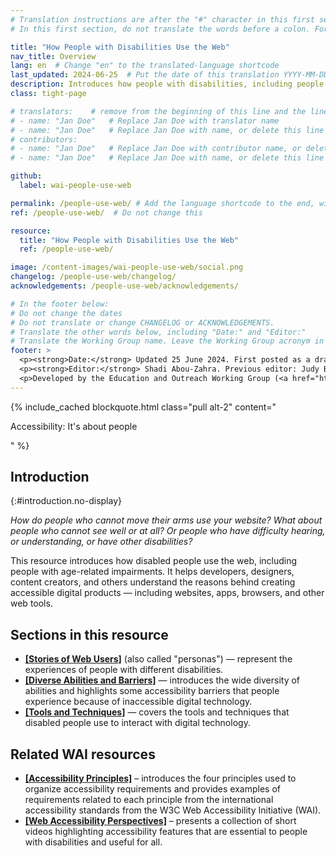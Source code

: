 ```yaml
---
# Translation instructions are after the "#" character in this first section. They are comments that do not show up in the web page. You do not need to translate the instructions after #.
# In this first section, do not translate the words before a colon. For example, do not translate "title:". Do translate the text after "title:".

title: "How People with Disabilities Use the Web"
nav_title: Overview
lang: en  # Change "en" to the translated-language shortcode
last_updated: 2024-06-25  # Put the date of this translation YYYY-MM-DD (with month in the middle)
description: Introduces how people with disabilities, including people with age-related impairments, use the Web.
class: tight-page

# translators:    # remove from the beginning of this line and the lines below: "# " (the hash sign and the space)
# - name: "Jan Doe"   # Replace Jan Doe with translator name
# - name: "Jan Doe"   # Replace Jan Doe with name, or delete this line if not multiple translators
# contributors:
# - name: "Jan Doe"   # Replace Jan Doe with contributor name, or delete this line if none
# - name: "Jan Doe"   # Replace Jan Doe with name, or delete this line if not multiple contributors

github:
  label: wai-people-use-web

permalink: /people-use-web/ # Add the language shortcode to the end, with no slash at the end. For example /path/to/file/fr
ref: /people-use-web/  # Do not change this

resource:
  title: "How People with Disabilities Use the Web"
  ref: /people-use-web/

image: /content-images/wai-people-use-web/social.png
changelog: /people-use-web/changelog/
acknowledgements: /people-use-web/acknowledgements/

# In the footer below:
# Do not change the dates
# Do not translate or change CHANGELOG or ACKNOWLEDGEMENTS.
# Translate the other words below, including "Date:" and "Editor:"
# Translate the Working Group name. Leave the Working Group acronym in English.
footer: >
  <p><strong>Date:</strong> Updated 25 June 2024. First posted as a draft in 1999.<!-- CHANGELOG.--></p>
  <p><strong>Editor:</strong> Shadi Abou-Zahra. Previous editor: Judy Brewer. See ACKNOWLEDGEMENTS for additional editors and contributors.</p>
  <p>Developed by the Education and Outreach Working Group (<a href="http://www.w3.org/WAI/EO/">EOWG</a>) with support from the <a href="https://www.w3.org/WAI/about/projects/wai-guide/">WAI-Guide Project</a> and <a href="https://www.w3.org/WAI/WAI-AGE/">WAI-AGE Project</a> co-funded by the European Commission (EC).</p>
---
```


{% include_cached blockquote.html class="pull alt-2" content="<p>Accessibility: It's about people</p>" %}

## Introduction
{:#introduction.no-display}

*How do people who cannot move their arms use your website? What about people who cannot see well or at all? Or people who have difficulty hearing, or understanding, or have other disabilities?*

This resource introduces how disabled people use the web, including people with age-related impairments. It helps developers, designers, content creators, and others understand the reasons behind creating accessible digital products &mdash; including websites, apps, browsers, and other web tools.

## Sections in this resource

-   **[[Stories of Web Users]](/people-use-web/user-stories/)** (also called "personas") &mdash; represent the experiences of people with different disabilities.
-   **[[Diverse Abilities and Barriers]](/people-use-web/abilities-barriers/)** &mdash; introduces the wide diversity of abilities and highlights some accessibility barriers that people experience because of inaccessible digital technology.
-   **[[Tools and Techniques]](/people-use-web/tools-techniques/)** &mdash; covers the tools and techniques that disabled people use to interact with digital technology.

## Related WAI resources

-   **[[Accessibility Principles]](/fundamentals/accessibility-principles/)** – introduces the four principles used to organize accessibility requirements and provides examples of requirements related to each principle from the international accessibility standards from the W3C Web Accessibility Initiative (WAI).
-   **[[Web Accessibility Perspectives]](/perspective-videos/)** – presents a collection of short videos highlighting accessibility features that are essential to people with disabilities and useful for all.
